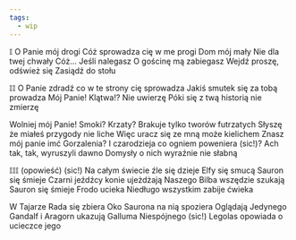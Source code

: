 ```yaml
---
tags:
  - wip
---
```


𝕀
O Panie mój drogi
Cóż sprowadza cię w me progi
Dom mój mały
Nie dla twej chwały
Cóż... Jeśli nalegasz
O gościnę mą zabiegasz
Wejdź proszę, odśwież się
Zasiądź do stołu

𝕀𝕀
O Panie zdradź co w te strony cię sprowadza
Jakiś smutek się za tobą prowadza
Mój Panie! Klątwa!? Nie uwierzę
Póki się z twą historią nie zmierzę

Wolniej mój Panie!
Smoki? Krzaty? Brakuje tylko tworów futrzatych
Słyszę że miałeś przygody nie liche
Więc uracz się ze mną może kielichem
Znasz mój panie imć Gorzalenia?
I czarodzieja co ogniem poweniera (sic!)?
Ach tak, tak, wyruszyli dawno
Domysły o nich wyraźnie nie słabną

𝕀𝕀𝕀 (opowieść) (sic!)
Na całym świecie źle się dzieje
Elfy się smucą Sauron się śmieje
Czarni jeźdźcy konie ujeżdżają
Naszego Bilba wszędzie szukają
Sauron się śmieje Frodo ucieka
Niedługo wszystkim zabije ćwieka

W Tajarze Rada się zbiera
Oko Saurona na nią spoziera
Oglądają Jedynego
Gandalf i Aragorn ukazują Galluma Niespójnego (sic!)
Legolas opowiada o ucieczce jego